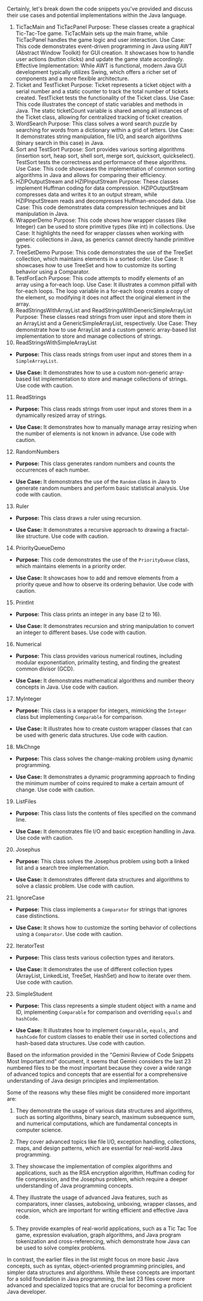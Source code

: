 Certainly, let's break down the code snippets you've provided and discuss their use cases and potential implementations within the Java language.
1. TicTacMain and TicTacPanel
Purpose: These classes create a graphical Tic-Tac-Toe game. TicTacMain sets up the main frame, while TicTacPanel handles the game logic and user interaction.
Use Case: This code demonstrates event-driven programming in Java using AWT (Abstract Window Toolkit) for GUI creation. It showcases how to handle user actions (button clicks) and update the game state accordingly.
Effective Implementation: While AWT is functional, modern Java GUI development typically utilizes Swing, which offers a richer set of components and a more flexible architecture.
2. Ticket and TestTicket
Purpose: Ticket represents a ticket object with a serial number and a static counter to track the total number of tickets created. TestTicket tests the functionality of the Ticket class.
Use Case: This code illustrates the concept of static variables and methods in Java. The static ticketCount variable is shared among all instances of the Ticket class, allowing for centralized tracking of ticket creation.
3. WordSearch
Purpose: This class solves a word search puzzle by searching for words from a dictionary within a grid of letters.
Use Case: It demonstrates string manipulation, file I/O, and search algorithms (binary search in this case) in Java.
4. Sort and TestSort
Purpose: Sort provides various sorting algorithms (insertion sort, heap sort, shell sort, merge sort, quicksort, quickselect). TestSort tests the correctness and performance of these algorithms.
Use Case: This code showcases the implementation of common sorting algorithms in Java and allows for comparing their efficiency.
5. HZIPOutputStream and HZIPInputStream
Purpose: These classes implement Huffman coding for data compression. HZIPOutputStream compresses data and writes it to an output stream, while HZIPInputStream reads and decompresses Huffman-encoded data.
Use Case: This code demonstrates data compression techniques and bit manipulation in Java.
6. WrapperDemo
Purpose: This code shows how wrapper classes (like Integer) can be used to store primitive types (like int) in collections.
Use Case: It highlights the need for wrapper classes when working with generic collections in Java, as generics cannot directly handle primitive types.
7. TreeSetDemo
Purpose: This code demonstrates the use of the TreeSet collection, which maintains elements in a sorted order.
Use Case: It showcases how to use TreeSet and how to customize its sorting behavior using a Comparator.
8. TestForEach
Purpose: This code attempts to modify elements of an array using a for-each loop.
Use Case: It illustrates a common pitfall with for-each loops. The loop variable in a for-each loop creates a copy of the element, so modifying it does not affect the original element in the array.
9. ReadStringsWithArrayList and ReadStringsWithGenericSimpleArrayList
Purpose: These classes read strings from user input and store them in an ArrayList and a GenericSimpleArrayList, respectively.
Use Case: They demonstrate how to use ArrayList and a custom generic array-based list implementation to store and manage collections of strings.
10. ReadStringsWithSimpleArrayList
- **Purpose:** This class reads strings from user input and stores them in a `SimpleArrayList`.

- **Use Case:** It demonstrates how to use a custom non-generic array-based list implementation to store and manage collections of strings.
Use code with caution.
11. ReadStrings
- **Purpose:** This class reads strings from user input and stores them in a dynamically resized array of strings.

- **Use Case:** It demonstrates how to manually manage array resizing when the number of elements is not known in advance.
Use code with caution.
12. RandomNumbers
- **Purpose:** This class generates random numbers and counts the occurrences of each number.

- **Use Case:** It demonstrates the use of the `Random` class in Java to generate random numbers and perform basic statistical analysis.
Use code with caution.
13. Ruler
- **Purpose:** This class draws a ruler using recursion.

- **Use Case:** It demonstrates a recursive approach to drawing a fractal-like structure.
Use code with caution.
14. PriorityQueueDemo
- **Purpose:** This code demonstrates the use of the `PriorityQueue` class, which maintains elements in a priority order.

- **Use Case:** It showcases how to add and remove elements from a priority queue and how to observe its ordering behavior.
Use code with caution.
15. PrintInt
- **Purpose:** This class prints an integer in any base (2 to 16).

- **Use Case:** It demonstrates recursion and string manipulation to convert an integer to different bases.
Use code with caution.
16. Numerical
- **Purpose:** This class provides various numerical routines, including modular exponentiation, primality testing, and finding the greatest common divisor (GCD).

- **Use Case:** It demonstrates mathematical algorithms and number theory concepts in Java.
Use code with caution.
17. MyInteger
- **Purpose:** This class is a wrapper for integers, mimicking the `Integer` class but implementing `Comparable` for comparison.

- **Use Case:** It illustrates how to create custom wrapper classes that can be used with generic data structures.
Use code with caution.
18. MkChnge
- **Purpose:** This class solves the change-making problem using dynamic programming.

- **Use Case:** It demonstrates a dynamic programming approach to finding the minimum number of coins required to make a certain amount of change.
Use code with caution.
19. ListFiles
- **Purpose:** This class lists the contents of files specified on the command line.

- **Use Case:** It demonstrates file I/O and basic exception handling in Java.
Use code with caution.
20. Josephus
- **Purpose:** This class solves the Josephus problem using both a linked list and a search tree implementation.

- **Use Case:** It demonstrates different data structures and algorithms to solve a classic problem.
Use code with caution.
21. IgnoreCase
- **Purpose:** This class implements a `Comparator` for strings that ignores case distinctions.

- **Use Case:** It shows how to customize the sorting behavior of collections using a `Comparator`.
Use code with caution.
22. IteratorTest
- **Purpose:** This class tests various collection types and iterators.

- **Use Case:** It demonstrates the use of different collection types (ArrayList, LinkedList, TreeSet, HashSet) and how to iterate over them.
Use code with caution.
23. SimpleStudent
- **Purpose:** This class represents a simple student object with a name and ID, implementing `Comparable` for comparison and overriding `equals` and `hashCode`.

- **Use Case:** It illustrates how to implement `Comparable`, `equals`, and `hashCode` for custom classes to enable their use in sorted collections and hash-based data structures.
Use code with caution.


Based on the information provided in the "Gemini Review of Code Snippets Most Important.md" document, it seems that Gemini considers the last 23 numbered files to be the most important because they cover a wide range of advanced topics and concepts that are essential for a comprehensive understanding of Java design principles and implementation.

Some of the reasons why these files might be considered more important are:

1. They demonstrate the usage of various data structures and algorithms, such as sorting algorithms, binary search, maximum subsequence sum, and numerical computations, which are fundamental concepts in computer science.

2. They cover advanced topics like file I/O, exception handling, collections, maps, and design patterns, which are essential for real-world Java programming.

3. They showcase the implementation of complex algorithms and applications, such as the RSA encryption algorithm, Huffman coding for file compression, and the Josephus problem, which require a deeper understanding of Java programming concepts.

4. They illustrate the usage of advanced Java features, such as comparators, inner classes, autoboxing, unboxing, wrapper classes, and recursion, which are important for writing efficient and effective Java code.

5. They provide examples of real-world applications, such as a Tic Tac Toe game, expression evaluation, graph algorithms, and Java program tokenization and cross-referencing, which demonstrate how Java can be used to solve complex problems.

In contrast, the earlier files in the list might focus on more basic Java concepts, such as syntax, object-oriented programming principles, and simpler data structures and algorithms. While these concepts are important for a solid foundation in Java programming, the last 23 files cover more advanced and specialized topics that are crucial for becoming a proficient Java developer.